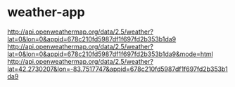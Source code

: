 # weather-app
http://api.openweathermap.org/data/2.5/weather?lat=0&lon=0&appid=678c210fd5987df1f697fd2b353b1da9 
http://api.openweathermap.org/data/2.5/weather?lat=0&lon=0&appid=678c210fd5987df1f697fd2b353b1da9&mode=html 
http://api.openweathermap.org/data/2.5/weather?lat=42.2730207&lon=-83.7517747&appid=678c210fd5987df1f697fd2b353b1da9 
